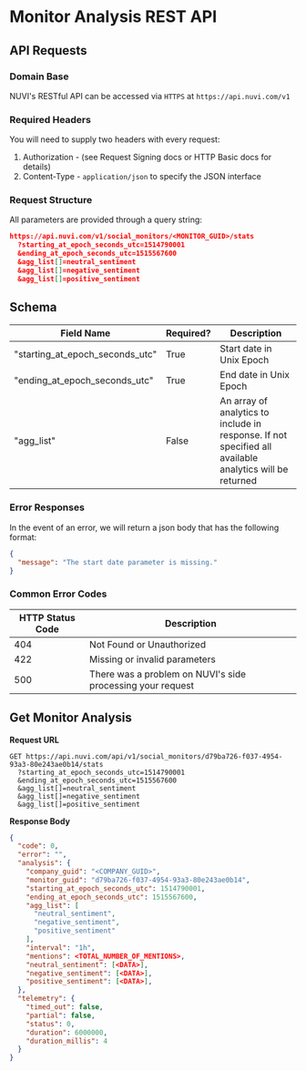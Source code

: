 # Monitor Analysis REST API

## API Requests

### Domain Base
NUVI's RESTful API can be accessed via `HTTPS` at `https://api.nuvi.com/v1` 

### Required Headers
You will need to supply two headers with every request:

1. Authorization - (see Request Signing docs or HTTP Basic docs for details)
2. Content-Type - `application/json` to specify the JSON interface

### Request Structure
All parameters are provided through a query string:

```json
https://api.nuvi.com/v1/social_monitors/<MONITOR_GUID>/stats
  ?starting_at_epoch_seconds_utc=1514790001
  &ending_at_epoch_seconds_utc=1515567600
  &agg_list[]=neutral_sentiment
  &agg_list[]=negative_sentiment
  &agg_list[]=positive_sentiment
```

## Schema

| Field Name | Required? | Description |
| --- | --- | --- |
| "starting_at_epoch_seconds_utc" | True | Start date in Unix Epoch |
| "ending_at_epoch_seconds_utc" | True | End date in Unix Epoch |
| "agg_list" | False | An array of analytics to include in response. If not specified all available analytics will be returned |

### Error Responses 

In the event of an error, we will return a json body that has the following format:

```json
{
  "message": "The start date parameter is missing."
}
```

### Common Error Codes
| HTTP Status Code | Description |
| --- | --- |
| 404 | Not Found or Unauthorized |
| 422 | Missing or invalid parameters |
| 500 | There was a problem on NUVI's side processing your request |


## Get Monitor Analysis

**Request URL**

```
GET https://api.nuvi.com/api/v1/social_monitors/d79ba726-f037-4954-93a3-80e243ae0b14/stats
  ?starting_at_epoch_seconds_utc=1514790001
  &ending_at_epoch_seconds_utc=1515567600
  &agg_list[]=neutral_sentiment
  &agg_list[]=negative_sentiment
  &agg_list[]=positive_sentiment
```

**Response Body**

```json
{
  "code": 0,
  "error": "",
  "analysis": {
    "company_guid": "<COMPANY_GUID>",
    "monitor_guid": "d79ba726-f037-4954-93a3-80e243ae0b14",
    "starting_at_epoch_seconds_utc": 1514790001,
    "ending_at_epoch_seconds_utc": 1515567600,
    "agg_list": [
      "neutral_sentiment",
      "negative_sentiment",
      "positive_sentiment"
    ],
    "interval": "1h",
    "mentions": <TOTAL_NUMBER_OF_MENTIONS>,
    "neutral_sentiment": [<DATA>],
    "negative_sentiment": [<DATA>],
    "positive_sentiment": [<DATA>],
  },
  "telemetry": {
    "timed_out": false,
    "partial": false,
    "status": 0,
    "duration": 6000000,
    "duration_millis": 4
  }
}
```
